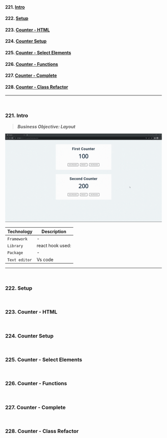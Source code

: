 #### 221. [Intro](#221)

#### 222. [Setup](#222)

#### 223. [Counter - HTML](#223)

#### 224. [Counter Setup](#224)

#### 225. [Counter - Select Elements](#225)

#### 226. [Counter - Functions](#226)

#### 227. [Counter - Complete](#227)

#### 228. [Counter - Class Refactor](#228)

---

<br>

### 221. Intro<a id="221"></a>

> **_Business Objective: Layout_**

<img src="notes/app.gif" >

| Technology    | Description      |
| ------------- | ---------------- |
| `Framework`   | -                |
| `Library`     | react hook used: |
| `Package`     | -                |
| `Text editor` | Vs code          |

---

<br>

### 222. Setup<a id="222"></a>

<br>

### 223. Counter - HTML<a id="223"></a>

<br>

### 224. Counter Setup<a id="224"></a>

<br>

### 225. Counter - Select Elements<a id="225"></a>

<br>

### 226. Counter - Functions<a id="226"></a>

<br>

### 227. Counter - Complete<a id="227"></a>

<br>

### 228. Counter - Class Refactor<a id='228'></a>
